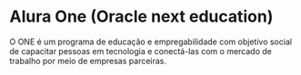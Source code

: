 # Alura One (Oracle next education)
 O ONE é um programa de educação e empregabilidade com objetivo social de capacitar pessoas em tecnologia e conectá-las com o mercado de trabalho por meio de empresas parceiras.
